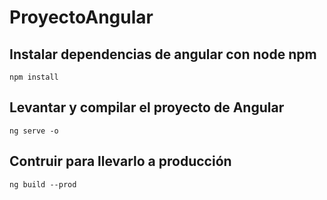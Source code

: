 # ProyectoAngular

## Instalar dependencias de angular con node npm
`
npm install
`
## Levantar y compilar el proyecto de Angular
`
ng serve -o
`

## Contruir para llevarlo a producción
`
ng build --prod
`
